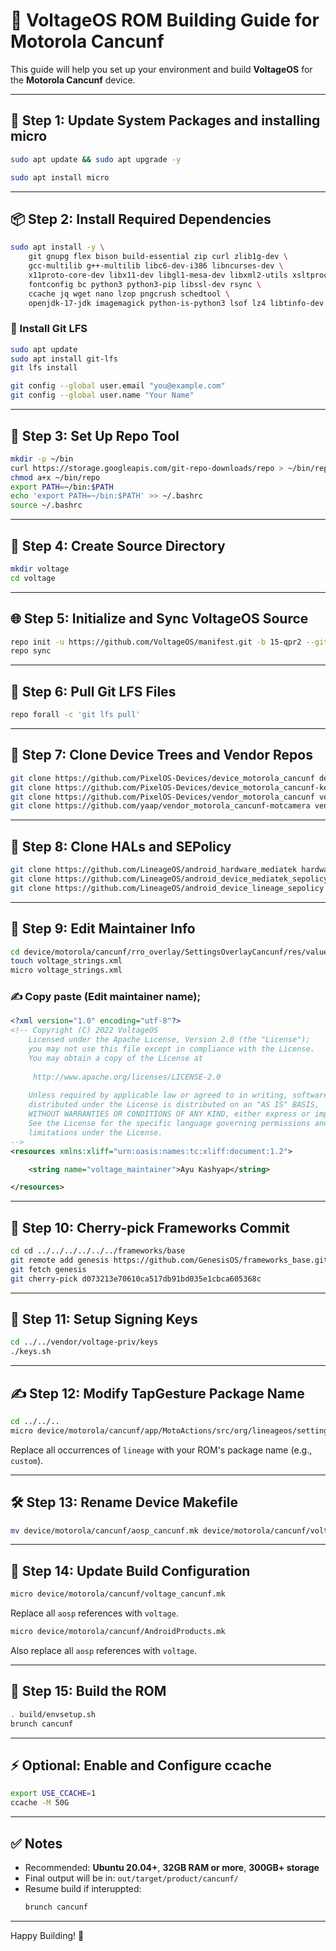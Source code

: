 # 📱 VoltageOS ROM Building Guide for Motorola Cancunf

This guide will help you set up your environment and build **VoltageOS** for the **Motorola Cancunf** device.

---

## 🧩 Step 1: Update System Packages and installing micro

```bash
sudo apt update && sudo apt upgrade -y
```
```bash
sudo apt install micro
```

---

## 📦 Step 2: Install Required Dependencies

```bash
sudo apt install -y \
    git gnupg flex bison build-essential zip curl zlib1g-dev \
    gcc-multilib g++-multilib libc6-dev-i386 libncurses-dev \
    x11proto-core-dev libx11-dev libgl1-mesa-dev libxml2-utils xsltproc unzip \
    fontconfig bc python3 python3-pip libssl-dev rsync \
    ccache jq wget nano lzop pngcrush schedtool \
    openjdk-17-jdk imagemagick python-is-python3 lsof lz4 libtinfo-dev
```

### 🔄 Install Git LFS

```bash
sudo apt update
sudo apt install git-lfs
git lfs install
```

```bash
git config --global user.email "you@example.com"
git config --global user.name "Your Name"
```

---

## 🧰 Step 3: Set Up Repo Tool

```bash
mkdir -p ~/bin
curl https://storage.googleapis.com/git-repo-downloads/repo > ~/bin/repo
chmod a+x ~/bin/repo
export PATH=~/bin:$PATH
echo 'export PATH=~/bin:$PATH' >> ~/.bashrc
source ~/.bashrc
```

---

## 📁 Step 4: Create Source Directory

```bash
mkdir voltage
cd voltage
```

---

## 🌐 Step 5: Initialize and Sync VoltageOS Source

```bash
repo init -u https://github.com/VoltageOS/manifest.git -b 15-qpr2 --git-lfs
repo sync
```

---

## 🔄 Step 6: Pull Git LFS Files

```bash
repo forall -c 'git lfs pull'
```

---

## 📱 Step 7: Clone Device Trees and Vendor Repos

```bash
git clone https://github.com/PixelOS-Devices/device_motorola_cancunf device/motorola/cancunf
git clone https://github.com/PixelOS-Devices/device_motorola_cancunf-kernel device/motorola/cancunf-kernel
git clone https://github.com/PixelOS-Devices/vendor_motorola_cancunf vendor/motorola/cancunf
git clone https://github.com/yaap/vendor_motorola_cancunf-motcamera vendor/motorola/cancunf-motcamera
```

---

## 🧱 Step 8: Clone HALs and SEPolicy

```bash
git clone https://github.com/LineageOS/android_hardware_mediatek hardware/mediatek
git clone https://github.com/LineageOS/android_device_mediatek_sepolicy_vndr device/mediatek/sepolicy_vndr
git clone https://github.com/LineageOS/android_device_lineage_sepolicy device/lineage/sepolicy
```

---

## 🧪 Step 9: Edit Maintainer Info

```bash
cd device/motorola/cancunf/rro_overlay/SettingsOverlayCancunf/res/values
touch voltage_strings.xml
micro voltage_strings.xml
```

### ✍️ Copy paste (Edit maintainer name);
```xml
<?xml version="1.0" encoding="utf-8"?>
<!-- Copyright (C) 2022 VoltageOS
    Licensed under the Apache License, Version 2.0 (the "License");
    you may not use this file except in compliance with the License.
    You may obtain a copy of the License at
    
     http://www.apache.org/licenses/LICENSE-2.0
     
    Unless required by applicable law or agreed to in writing, software
    distributed under the License is distributed on an "AS IS" BASIS,
    WITHOUT WARRANTIES OR CONDITIONS OF ANY KIND, either express or implied.
    See the License for the specific language governing permissions and
    limitations under the License.
-->
<resources xmlns:xliff="urn:oasis:names:tc:xliff:document:1.2">

    <string name="voltage_maintainer">Ayu Kashyap</string>

</resources>
```

---

## 🧬 Step 10: Cherry-pick Frameworks Commit

```bash
cd cd ../../../../../../frameworks/base
git remote add genesis https://github.com/GenesisOS/frameworks_base.git
git fetch genesis
git cherry-pick d073213e70610ca517db91bd035e1cbca605368c
```

---

## 🔑 Step 11: Setup Signing Keys

```bash
cd ../../vendor/voltage-priv/keys
./keys.sh
```

---

## ✍️ Step 12: Modify TapGesture Package Name

```bash
cd ../../..
micro device/motorola/cancunf/app/MotoActions/src/org/lineageos/settings/device/actions/TapGestureSettings.java
```

Replace all occurrences of `lineage` with your ROM's package name (e.g., `custom`).

---

## 🛠️ Step 13: Rename Device Makefile

```bash
mv device/motorola/cancunf/aosp_cancunf.mk device/motorola/cancunf/voltage_cancunf.mk
```

---

## 🧾 Step 14: Update Build Configuration

```bash
micro device/motorola/cancunf/voltage_cancunf.mk
```

Replace all `aosp` references with `voltage`.

```bash
micro device/motorola/cancunf/AndroidProducts.mk
```

Also replace all `aosp` references with `voltage`.

---

## 🚀 Step 15: Build the ROM

```bash
. build/envsetup.sh
brunch cancunf
```

---

## ⚡ Optional: Enable and Configure ccache

```bash
export USE_CCACHE=1
ccache -M 50G
```

---

## ✅ Notes

- Recommended: **Ubuntu 20.04+**, **32GB RAM or more**, **300GB+ storage**
- Final output will be in: `out/target/product/cancunf/`
- Resume build if interuppted:
  ```bash
  brunch cancunf
  ```

---

Happy Building! 🚀
